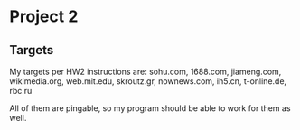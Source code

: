 # Project 2

## Targets

My targets per HW2 instructions are: sohu.com, 1688.com, jiameng.com, wikimedia.org,
web.mit.edu, skroutz.gr, nownews.com, ih5.cn, t-online.de, rbc.ru

All of them are pingable, so my program should be able to work for them as well.
